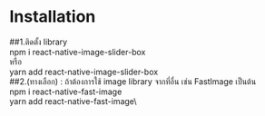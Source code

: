 # Installation
##1.ติดตั้ง library \
  npm i react-native-image-slider-box\
  หรือ\
  yarn add react-native-image-slider-box\
##2.(ทางเลือก) : ถ้าต้องการใช้ image library จากที่อื่น เช่น FastImage เป็นต้น\
npm i react-native-fast-image\
yarn add react-native-fast-image\
